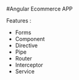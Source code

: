#Angular Ecommerce APP

Features : 
- Forms
- Component
- Directive
- Pipe
- Router
- Interceptor
- Service